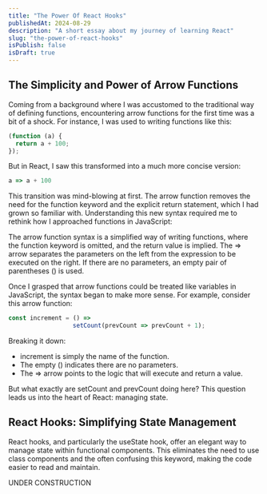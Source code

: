 ```yaml
---
title: "The Power Of React Hooks"
publishedAt: 2024-08-29
description: "A short essay about my journey of learning React"
slug: "the-power-of-react-hooks"
isPublish: false
isDraft: true
---
```


## The Simplicity and Power of Arrow Functions

Coming from a background where I was accustomed to the traditional way of defining functions, encountering arrow functions for the first time was a bit of a shock. For instance, I was used to writing functions like this:

```javascript
(function (a) {
  return a + 100;
});
```
But in React, I saw this transformed into a much more concise version:
```javascript
a => a + 100
```
This transition was mind-blowing at first. The arrow function removes the need for the function keyword and the explicit return statement, which I had grown so familiar with. Understanding this new syntax required me to rethink how I approached functions in JavaScript:

The arrow function syntax is a simplified way of writing functions, where the function keyword is omitted, and the return value is implied.
The => arrow separates the parameters on the left from the expression to be executed on the right.
If there are no parameters, an empty pair of parentheses () is used.

Once I grasped that arrow functions could be treated like variables in JavaScript, the syntax began to make more sense. For example, consider this arrow function:

```javascript
const increment = () => 
                  setCount(prevCount => prevCount + 1);
```
Breaking it down:
- increment is simply the name of the function.
- The empty () indicates there are no parameters.
- The => arrow points to the logic that will execute and return a value.

But what exactly are setCount and prevCount doing here? This question leads us into the heart of React: managing state.


## React Hooks: Simplifying State Management

React hooks, and particularly the useState hook, offer an elegant way to manage state within functional components. This eliminates the need to use class components and the often confusing this keyword, making the code easier to read and maintain.

UNDER CONSTRUCTION

[multae requirit primi]: http://heu.io/
[si]: http://infelixlucina.net/mutati
